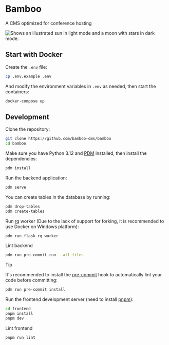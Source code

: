 # Bamboo

A CMS optimized for conference hosting

<picture>
  <source media="(prefers-color-scheme: dark)" srcset="https://github.com/bamboo-cms/bamboo/assets/16336606/7f276425-e39b-4c52-95ba-c226fa6dd156">
  <source media="(prefers-color-scheme: light)" srcset="https://github.com/bamboo-cms/bamboo/assets/16336606/363b9bb0-8b39-496a-9d83-ba76247a80f7">
  <img alt="Shows an illustrated sun in light mode and a moon with stars in dark mode." src="https://github.com/bamboo-cms/bamboo/assets/16336606/363b9bb0-8b39-496a-9d83-ba76247a80f7">
</picture>

## Start with Docker

Create the `.env` file:

```bash
cp .env.example .env
```

And modify the environment variables in `.env` as needed, then start the containers:

```bash
docker-compose up
```

## Development

Clone the repository:

```bash
git clone https://github.com/bamboo-cms/bamboo
cd bamboo
```

Make sure you have Python 3.12 and [PDM](https://pdm-project.org/) installed, then install the dependencies:

```bash
pdm install
```

Run the backend application:

```bash
pdm serve
```

You can create tables in the database by running:

```bash
pdm drop-tables
pdm create-tables
```

Run [rq](https://github.com/rq/Flask-RQ2) worker (Due to the lack of support for forking,
it is recommended to use Docker on Windows platform):


```bash
pdm run flask rq worker
```

Lint backend

```bash
pdm run pre-commit run --all-files
```

> [!TIP]
> It's recommended to install the [pre-commit](https://pre-commit.com/) hook to automatically lint your code before committing:
> ```bash
> pdm run pre-commit install
> ```

Run the frontend development server (need to install [pnpm](https://pnpm.io/)):

```bash
cd frontend
pnpm install
pnpm dev
```

Lint frontend

```bash
pnpm run lint
```
